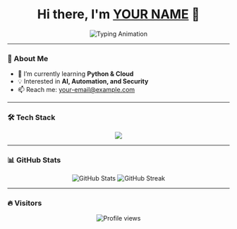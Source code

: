 <h1 align="center">
  Hi there, I'm <a href="https://github.com/YOUR-USERNAME">YOUR NAME</a> 👋
</h1>

<p align="center">
  <img src="https://readme-typing-svg.herokuapp.com?font=Fira+Code&size=25&pause=1000&color=00F7FF&center=true&vCenter=true&width=500&lines=Python+Developer;Open+Source+Contributor;Tech+Enthusiast;Always+Learning" alt="Typing Animation" />
</p>

---

### 🚀 About Me
- 🌱 I’m currently learning **Python & Cloud**
- 💡 Interested in **AI, Automation, and Security**
- 📫 Reach me: [your-email@example.com](mailto:your-email@example.com)

---

### 🛠️ Tech Stack
<p align="center">
  <img src="https://skillicons.dev/icons?i=python,html,css,js,react,git,github,docker,linux" />
</p>

---

### 📊 GitHub Stats
<p align="center">
  <img src="https://github-readme-stats.vercel.app/api?username=YOUR-USERNAME&show_icons=true&theme=tokyonight" alt="GitHub Stats" />
  <img src="https://github-readme-streak-stats.herokuapp.com/?user=YOUR-USERNAME&theme=tokyonight" alt="GitHub Streak" />
</p>

---

### 🔥 Visitors
<p align="center">
  <img src="https://komarev.com/ghpvc/?username=YOUR-USERNAME&label=Profile%20views&color=0e75b6&style=flat" alt="Profile views" />
</p>
